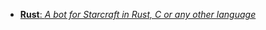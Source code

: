 - [**Rust**: _A bot for Starcraft in Rust, C or any other language_](https://habr.com/en/post/436254/)
